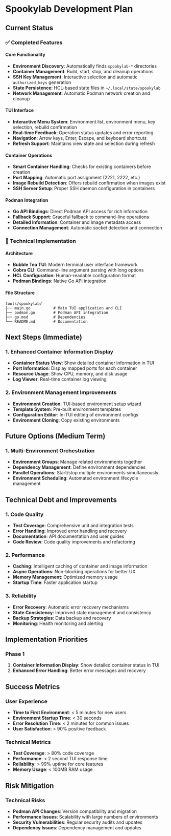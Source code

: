 # Spookylab Development Plan

## Current Status

### ✅ Completed Features

#### Core Functionality
- **Environment Discovery**: Automatically finds `spookylab-*` directories
- **Container Management**: Build, start, stop, and cleanup operations
- **SSH Key Management**: Interactive selection and automatic `authorized_keys` generation
- **State Persistence**: HCL-based state files in `~/.local/state/spookylab`
- **Network Management**: Automatic Podman network creation and cleanup

#### TUI Interface
- **Interactive Menu System**: Environment list, environment menu, key selection, rebuild confirmation
- **Real-time Feedback**: Operation status updates and error reporting
- **Navigation**: Arrow keys, Enter, Escape, and keyboard shortcuts
- **Refresh Support**: Maintains view state and selection during refresh

#### Container Operations
- **Smart Container Handling**: Checks for existing containers before creation
- **Port Mapping**: Automatic port assignment (2221, 2222, etc.)
- **Image Rebuild Detection**: Offers rebuild confirmation when images exist
- **SSH Server Setup**: Proper SSH daemon configuration in containers

#### Podman Integration
- **Go API Bindings**: Direct Podman API access for rich information
- **Fallback Support**: Graceful fallback to command-line operations
- **Detailed Information**: Container and image metadata access
- **Connection Management**: Automatic socket detection and connection

### 🔧 Technical Implementation

#### Architecture
- **Bubble Tea TUI**: Modern terminal user interface framework
- **Cobra CLI**: Command-line argument parsing with long options
- **HCL Configuration**: Human-readable configuration format
- **Podman Bindings**: Native Go API integration

#### File Structure
```
tools/spookylab/
├── main.go          # Main TUI application and CLI
├── podman.go        # Podman API integration
├── go.mod           # Dependencies
└── README.md        # Documentation
```

## Next Steps (Immediate)

### 1. Enhanced Container Information Display
- **Container Status View**: Show detailed container information in TUI
- **Port Information**: Display mapped ports for each container
- **Resource Usage**: Show CPU, memory, and disk usage
- **Log Viewer**: Real-time container log viewing

### 2. Environment Management Improvements
- **Environment Creation**: TUI-based environment setup wizard
- **Template System**: Pre-built environment templates
- **Configuration Editor**: In-TUI editing of environment configs
- **Environment Cloning**: Copy existing environments

## Future Options (Medium Term)

### 1. Multi-Environment Orchestration
- **Environment Groups**: Manage related environments together
- **Dependency Management**: Define environment dependencies
- **Parallel Operations**: Start/stop multiple environments simultaneously
- **Environment Scheduling**: Automated environment lifecycle management

## Technical Debt and Improvements

### 1. Code Quality
- **Test Coverage**: Comprehensive unit and integration tests
- **Error Handling**: Improved error handling and recovery
- **Documentation**: API documentation and user guides
- **Code Review**: Code quality improvements and refactoring

### 2. Performance
- **Caching**: Intelligent caching of container and image information
- **Async Operations**: Non-blocking operations for better UX
- **Memory Management**: Optimized memory usage
- **Startup Time**: Faster application startup

### 3. Reliability
- **Error Recovery**: Automatic error recovery mechanisms
- **State Consistency**: Improved state management and consistency
- **Backup Strategies**: Data backup and recovery
- **Monitoring**: Health monitoring and alerting

## Implementation Priorities

### Phase 1
1. **Container Information Display**: Show detailed container status in TUI
2. **Enhanced Error Handling**: Better error messages and recovery

## Success Metrics

### User Experience
- **Time to First Environment**: < 5 minutes for new users
- **Environment Startup Time**: < 30 seconds
- **Error Resolution Time**: < 2 minutes for common issues
- **User Satisfaction**: > 90% positive feedback

### Technical Metrics
- **Test Coverage**: > 80% code coverage
- **Performance**: < 2 second TUI response time
- **Reliability**: > 99% uptime for core features
- **Memory Usage**: < 100MB RAM usage

## Risk Mitigation

### Technical Risks
- **Podman API Changes**: Version compatibility and migration
- **Performance Issues**: Scalability with large numbers of environments
- **Security Vulnerabilities**: Regular security audits and updates
- **Dependency Issues**: Dependency management and updates